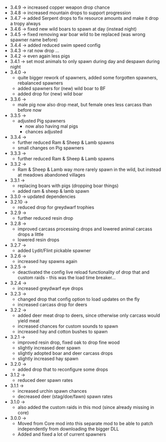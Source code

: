 * 3.4.9 -> increased copper weapon drop chance
* 3.4.8 -> increased mountain drops to support progression
* 3.4.7 -> added Serpent drops to fix resource amounts and make it drop a tropy always
* 3.4.6 -> fixed new wild boars to spawn at day (instead night)
* 3.4.5 -> fixed removing war boar wild to be replaced (was wrong spawner name before)
* 3.4.4 -> added reduced swim speed config
* 3.4.3 -> rat now drop ...
* 3.4.2 -> even again less pigs
* 3.4.1 -> set most animals to only spawn during day and despawn during night
* 3.4.0 ->
  * quite bigger rework of spawners, added some forgotten spawners, rebalanced spawners
  * added spawners for (new) wild boar to BF
  * added drop for (new) wild boar
* 3.3.6 ->
  * male pig now also drop meat, but female ones less carcass than before now
* 3.3.5 ->
  * adjusted Pig spawners
    * now also having mal pigs
    * chances adjusted
* 3.3.4 -> 
  * further reduced Ram & Sheep & Lamb spawns
  * small changes on Pig spawners
* 3.3.3 ->
  * further reduced Ram & Sheep & Lamb spawns
* 3.3.2 ->
  * Ram & Sheep & Lamb way more rarely spawn in the wild, but instead at meadows abandoned villages
* 3.3.1 ->
  * replacing boars with pigs (dropping boar things)
  * added ram & sheep & lamb spawn
* 3.3.0 -> updated dependencies
* 3.2.10 ->
  * reduced drop for greydwarf trophies
* 3.2.9 ->
  * further reduced resin drop
* 3.2.8 ->
  * improved carcass processing drops and lowered animal carcass drops a little
  * lowered resin drops
* 3.2.7 ->
  * added Lydit/Flint pickable spawner
* 3.2.6 ->
  * increased hay spawns again
* 3.2.5 ->
  * deactivated the config live reload functionality of drop that and custom raids - this was the load time breaker...
* 3.2.4 ->
  * increased greydwarf eye drops
* 3.2.3 ->
  * changed drop that config option to load updates on the fly
  * increased carcass drop for deers
* 3.2.2 ->
  * added deer meat drop to deers, since otherwise only carcass would yield meat
  * increased chances for custom sounds to spawn
  * increased hay and cotton bushes to spawn
* 3.2.1 -> 
  * improved resin drop, fixed oak to drop fine wood
  * slightly increased deer spawn
  * slightly adopted boar and deer carcass drops
  * slightly increased hay spawn
* 3.2.0 ->
  * added drop that to reconfigure some drops
* 3.1.2 ->
  * reduced deer spawn rates
* 3.1.1 -> 
  * increased urchin spawn chances
  * decreased deer (stag/doe/fawn) spawn rates
* 3.1.0 ->
  * also added the custom raids in this mod (since already missing in core)
* 3.0.0 -> 
  * Moved from Core mod into this separate mod to be able to patch independently from downloading the bigger DLL
  * Added and fixed a lot of current spawners
